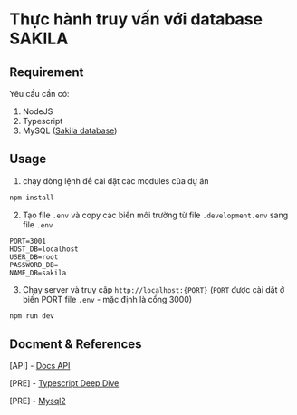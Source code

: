 # Thực hành truy vấn với database SAKILA

## Requirement

Yêu cầu cần có:

1. NodeJS
2. Typescript
3. MySQL ([Sakila database](https://dev.mysql.com/doc/sakila/en/sakila-structure.html))

## Usage

1. chạy dòng lệnh để cài đặt các modules của dự án

```bash
npm install
```

2. Tạo file `.env` và copy các biến môi trường từ file `.development.env` sang file `.env`

```dotenv
PORT=3001
HOST_DB=localhost
USER_DB=root
PASSWORD_DB=
NAME_DB=sakila
```

3. Chạy server và truy cập `http://localhost:{PORT}` (`PORT` được cài dặt ở biến PORT file `.env` - mặc định là cổng 3000)

```bash
npm run dev
```

## Docment & References

[API] - [Docs API](https://documenter.getpostman.com/view/9223681/2s93sW8vKA)

[PRE] - [Typescript Deep Dive](https://basarat.gitbook.io/typescript/)

[PRE] - [Mysql2](https://github.com/sidorares/node-mysql2#readme)
